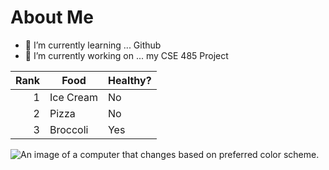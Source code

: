 # About Me

<!--
**apullin2-asu/apullin2-asu** is a ✨ _special_ ✨ repository because its `README.md` (this file) appears on your GitHub profile.
-->

- 🌱 I’m currently learning ... Github
- 🔭 I’m currently working on ... my CSE 485 Project

| Rank | Food          | Healthy?  |
|-----:|---------------|-----------|
|     1| Ice Cream     | No        |
|     2| Pizza         | No        |
|     3| Broccoli      | Yes       |


<picture>
 <source media="(prefers-color-scheme: dark)" srcset="https://images.unsplash.com/photo-1537498425277-c283d32ef9db">
 <source media="(prefers-color-scheme: light)" srcset="https://images.unsplash.com/photo-1498050108023-c5249f4df085">
 <img alt="An image of a computer that changes based on preferred color scheme." src="https://images.unsplash.com/photo-1453928582365-b6ad33cbcf64">
</picture>
